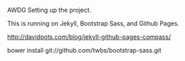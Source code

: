 AWDG
Setting up the project.

This is running on Jekyll, Bootstrap Sass, and Github Pages.



http://davidpots.com/blog/jekyll-github-pages-compass/

bower install git://github.com/twbs/bootstrap-sass.git